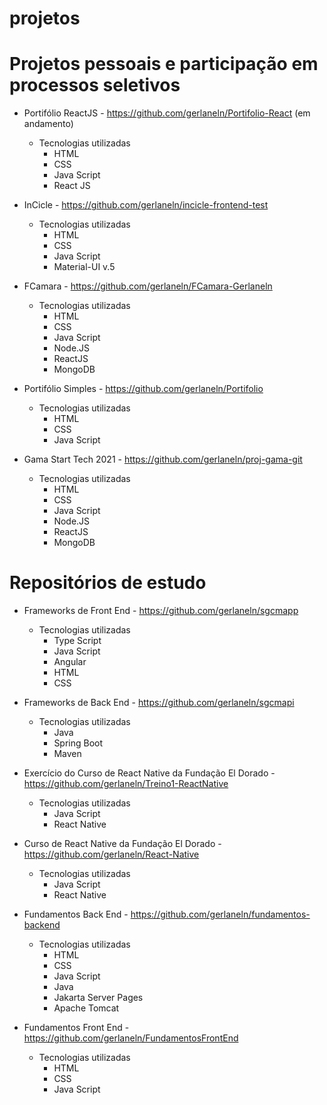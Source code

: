 # projetos
    
# Projetos pessoais e participação em processos seletivos

- Portifólio ReactJS - https://github.com/gerlaneln/Portifolio-React (em andamento)
  - Tecnologias utilizadas
    - HTML
    - CSS
    - Java Script
    - React JS

- InCicle - https://github.com/gerlaneln/incicle-frontend-test
  - Tecnologias utilizadas
    - HTML
    - CSS
    - Java Script
    - Material-UI v.5

- FCamara - https://github.com/gerlaneln/FCamara-Gerlaneln
  - Tecnologias utilizadas
    - HTML
    - CSS
    - Java Script
    - Node.JS
    - ReactJS
    - MongoDB

- Portifólio Simples - https://github.com/gerlaneln/Portifolio
  - Tecnologias utilizadas
    - HTML
    - CSS
    - Java Script

- Gama Start Tech 2021 - https://github.com/gerlaneln/proj-gama-git
  - Tecnologias utilizadas
    - HTML
    - CSS
    - Java Script
    - Node.JS
    - ReactJS
    - MongoDB

# Repositórios de estudo

- Frameworks de Front End - https://github.com/gerlaneln/sgcmapp 
  - Tecnologias utilizadas
    - Type Script
    - Java Script
    - Angular
    - HTML
    - CSS

- Frameworks de Back End - https://github.com/gerlaneln/sgcmapi
  - Tecnologias utilizadas
    - Java
    - Spring Boot
    - Maven

- Exercício do Curso de React Native da Fundação El Dorado - https://github.com/gerlaneln/Treino1-ReactNative
  - Tecnologias utilizadas
    - Java Script
    - React Native

- Curso de React Native da Fundação El Dorado - https://github.com/gerlaneln/React-Native
  - Tecnologias utilizadas
    - Java Script
    - React Native

- Fundamentos Back End - https://github.com/gerlaneln/fundamentos-backend
  - Tecnologias utilizadas
    - HTML
    - CSS
    - Java Script
    - Java
    - Jakarta Server Pages
    - Apache Tomcat

- Fundamentos Front End - https://github.com/gerlaneln/FundamentosFrontEnd
  - Tecnologias utilizadas
    - HTML
    - CSS
    - Java Script
